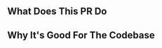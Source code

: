 <!-- By ticking or leaving ticked the option "Allow edits and access to secrets by maintainers" you give permission for repository maintainers to push changes to your branch without explicitly asking. -->

<!-- Write **BELOW** The Headers and **ABOVE** The comments else it may not be viewable. -->

## What Does This PR Do
<!-- Include a small to medium description of what your PR changes. -->
<!-- Document all changes, as not doing this may delay reviews or even discourage maintainers from merging your PR! -->
<!-- If your PR fixes an issue, add "Fixes #1234" somewhere in the PR description. This will automatically close the bug upon PR submission. -->

## Why It's Good For The Codebase
<!-- Add a short description of why you think these changes would benefit the codebase.-->